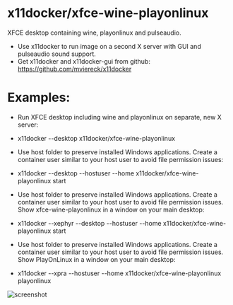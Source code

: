 # x11docker/xfce-wine-playonlinux

XFCE desktop containing wine, playonlinux and pulseaudio.

 - Use x11docker to run image on a second X server with GUI and pulseaudio sound support. 
 - Get x11docker and x11docker-gui from github: 
https://github.com/mviereck/x11docker 

# Examples:
 - Run XFCE desktop including wine and playonlinux on separate, new X server:
  - x11docker --desktop x11docker/xfce-wine-playonlinux

 - Use host folder to preserve installed Windows applications. Create a container user similar to your host user to avoid file permission issues:
  - x11docker --desktop --hostuser --home x11docker/xfce-wine-playonlinux start

- Use host folder to preserve installed Windows applications. Create a container user similar to your host user to avoid file permission issues. Show xfce-wine-playonlinux in a window on your main desktop:
 - x11docker --xephyr --desktop --hostuser --home x11docker/xfce-wine-playonlinux start

- Use host folder to preserve installed Windows applications. Create a container user similar to your host user to avoid file permission issues. Show PlayOnLinux in a window on your main desktop:
 - x11docker --xpra --hostuser --home x11docker/xfce-wine-playonlinux playonlinux
 
 ![screenshot](https://raw.githubusercontent.com/mviereck/x11docker/screenshots/screenshot-xfce-wine-playonlinux.png "xfce-wine-playonlinux desktop running in Xephyr window using x11docker")

